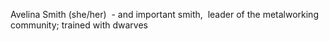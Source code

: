 Avelina Smith (she/her)  - and important smith,  leader of the metalworking community; trained with dwarves